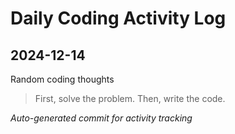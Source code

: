 # Daily Coding Activity Log

## 2024-12-14

Random coding thoughts

> First, solve the problem. Then, write the code.

*Auto-generated commit for activity tracking*
